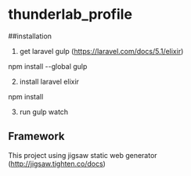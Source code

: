 # thunderlab_profile

##installation
1. get laravel gulp (https://laravel.com/docs/5.1/elixir)

npm install --global gulp

2. install laravel elixir

npm install

3. run gulp watch

## Framework
This project using jigsaw static web generator (http://jigsaw.tighten.co/docs)
